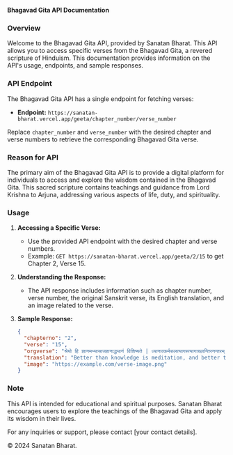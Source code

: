 **Bhagavad Gita API Documentation**

### Overview

Welcome to the Bhagavad Gita API, provided by Sanatan Bharat. This API allows you to access specific verses from the Bhagavad Gita, a revered scripture of Hinduism. This documentation provides information on the API's usage, endpoints, and sample responses.

### API Endpoint

The Bhagavad Gita API has a single endpoint for fetching verses:

- **Endpoint:** `https://sanatan-bharat.vercel.app/geeta/chapter_number/verse_number`

Replace `chapter_number` and `verse_number` with the desired chapter and verse numbers to retrieve the corresponding Bhagavad Gita verse.

### Reason for API

The primary aim of the Bhagavad Gita API is to provide a digital platform for individuals to access and explore the wisdom contained in the Bhagavad Gita. This sacred scripture contains teachings and guidance from Lord Krishna to Arjuna, addressing various aspects of life, duty, and spirituality.

### Usage

1. **Accessing a Specific Verse:**
   - Use the provided API endpoint with the desired chapter and verse numbers.
   - Example: `GET https://sanatan-bharat.vercel.app/geeta/2/15` to get Chapter 2, Verse 15.

2. **Understanding the Response:**
   - The API response includes information such as chapter number, verse number, the original Sanskrit verse, its English translation, and an image related to the verse.

3. **Sample Response:**
   ```json
   {
     "chapterno": "2",
     "verse": "15",
     "orgverse": "श्रेयो हि ज्ञानमभ्यासाज्ज्ञानाद्ध्यानं विशिष्यते | ध्यानात्कर्मफलत्यागस्त्यागाच्छान्तिरनन्तरम् || 2.15 ||",
     "translation": "Better than knowledge is meditation, and better than meditation is renunciation of the fruits of action, for by such renunciation one can attain peace of mind.",
     "image": "https://example.com/verse-image.png"
   }
   ```

### Note

This API is intended for educational and spiritual purposes. Sanatan Bharat encourages users to explore the teachings of the Bhagavad Gita and apply its wisdom in their lives.

For any inquiries or support, please contact [your contact details].

© 2024 Sanatan Bharat.
